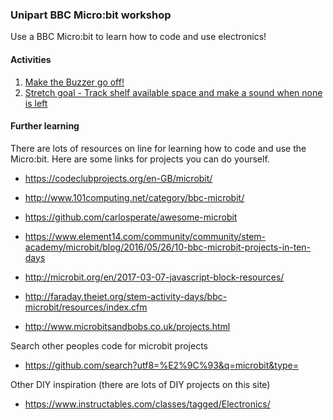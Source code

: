 ### Unipart BBC Micro:bit workshop

Use a BBC Micro:bit to learn how to code and use electronics!

#### Activities

1. [Make the Buzzer go off!](https://raw.githubusercontent.com/camallen/unipart_bbc_microbit/master/activity_1.md)
1. [Stretch goal - Track shelf available space and make a sound when none is left](https://raw.githubusercontent.com/camallen/unipart_bbc_microbit/master/activity_2.md)


#### Further learning

There are lots of resources on line for learning how to code and use the Micro:bit. Here are some links for projects you can do yourself.

+ https://codeclubprojects.org/en-GB/microbit/
+ http://www.101computing.net/category/bbc-microbit/
+ https://github.com/carlosperate/awesome-microbit
+ https://www.element14.com/community/community/stem-academy/microbit/blog/2016/05/26/10-bbc-microbit-projects-in-ten-days
+ http://microbit.org/en/2017-03-07-javascript-block-resources/

+ http://faraday.theiet.org/stem-activity-days/bbc-microbit/resources/index.cfm
+ http://www.microbitsandbobs.co.uk/projects.html

Search other peoples code for microbit projects
+ https://github.com/search?utf8=%E2%9C%93&q=microbit&type=

Other DIY inspiration (there are lots of DIY projects on this site)
+ https://www.instructables.com/classes/tagged/Electronics/
